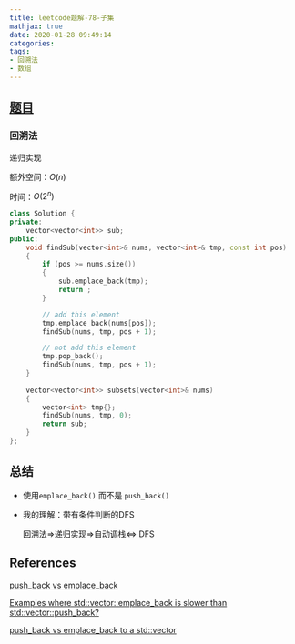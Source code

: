 ```yaml
---
title: leetcode题解-78-子集
mathjax: true
date: 2020-01-28 09:49:14
categories:
tags:
- 回溯法
- 数组
---
```


## [题目](https://leetcode-cn.com/problems/subsets/)

### 回溯法

递归实现

额外空间：$O(n)$

时间：$O(2^n)$

```C++
class Solution {
private:
    vector<vector<int>> sub;
public:
    void findSub(vector<int>& nums, vector<int>& tmp, const int pos)
    {
        if (pos >= nums.size())
        {
            sub.emplace_back(tmp);
            return ;
        }

        // add this element
        tmp.emplace_back(nums[pos]);
        findSub(nums, tmp, pos + 1);

        // not add this element
        tmp.pop_back();
        findSub(nums, tmp, pos + 1);
    }
    
    vector<vector<int>> subsets(vector<int>& nums) 
    {
        vector<int> tmp{};
        findSub(nums, tmp, 0);
        return sub;
    }
};
```



## 总结

- 使用`emplace_back()` 而不是 `push_back()`

- 我的理解：带有条件判断的DFS

  回溯法=>递归实现=>自动调栈<=> DFS



## References

[push_back vs emplace_back](https://stackoverflow.com/questions/4303513/push-back-vs-emplace-back)

[Examples where std::vector::emplace_back is slower than std::vector::push_back?](https://stackoverflow.com/questions/32941695/examples-where-stdvectoremplace-back-is-slower-than-stdvectorpush-back)

[push_back vs emplace_back to a std::vector](https://stackoverflow.com/questions/43596430/push-back-vs-emplace-back-to-a-stdvectorstdstring)

